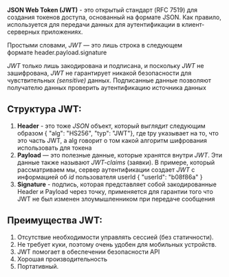 **JSON Web Token (JWT)** - это открытый стандарт (RFC 7519) для создания токенов доступа, основанный на формате JSON. Как правило, используется для передачи данных для аутентификации в клиент-серверных приложениях.

Простыми словами, _JWT_ — это лишь строка в следующем формате header.payload.signature

_JWT_ только лишь закодирована и подписана, и поскольку _JWT_ не зашифрована, _JWT_ не гарантирует никакой безопасности для чувствительных _(sensitive)_ данных. Подписанные данные позволяют получателю данных проверить аутентификацию источника данных

## Структура JWT:

1) **Header** - это тоже _JSON_ объект, который выглядит следующим образом { "alg": "HS256", "typ": "JWT"}, где tpy указывает на то, что это часть JWT, а alg говорит о том какой алгоритм шифрования использовать для токена 
2) **Payload** — это полезные данные, которые хранятся внутри _JWT_. Эти данные также называют _JWT-claims_ (заявки). В примере, который рассматриваем мы, сервер аутентификации создает _JWT_ с информацией об _id_ пользователя userId { "userId": "b08f86a" } 
3) **Signature** - подпись, которая представляет собой закодированные Header и Payload через точку, применяется для гарантии того что JWT не был изменен злоумышленником при передаче сообщения

## Преимущества JWT:

1) Отсутствие необходимости управлять сессией (без статичности).
2) Не требует куки, поэтому очень удобен для мобильных устройств. 
3) JWT помогает в обеспечении безопасности API 
4) Хорошая производительность 
5) Портативный.